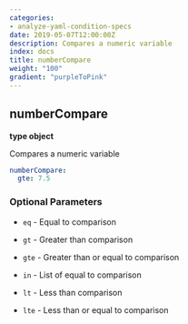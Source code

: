 ```yaml
---
categories:
- analyze-yaml-condition-specs
date: 2019-05-07T12:00:00Z
description: Compares a numeric variable
index: docs
title: numberCompare
weight: "100"
gradient: "purpleToPink"
---
```


## numberCompare

**type object**

Compares a numeric variable


```yaml
numberCompare:
  gte: 7.5
```


### Optional Parameters


- `eq` - Equal to comparison


- `gt` - Greater than comparison


- `gte` - Greater than or equal to comparison


- `in` - List of equal to comparison


- `lt` - Less than comparison


- `lte` - Less than or equal to comparison

